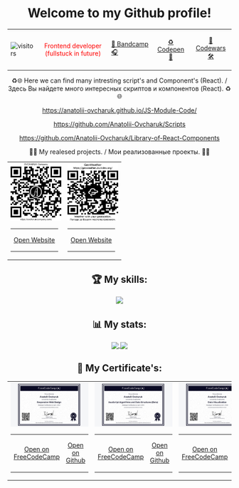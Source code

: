 <h1 align="center">Welcome to my Github profile!</h1>

<table>
  <tr>
    <td>
      <!-- Visitor Badge -->
      <img src="https://visitor-badge.laobi.icu/badge?page_id=Anatolii-Ovcharuk.main&left_color=#666666&right_color=#520000" alt="visitors"/>
    </td>
    <td>
      <!-- Position -->
      <p align="center" style="color: red;">Frontend developer (fullstuck in future)</p>
    </td>
    <td>
      <!-- Bandcamp Follow Button -->
      <a target="_blank" href="https://anatolii-ovcharuk.bandcamp.com/">🎵 Bandcamp 🎧</a>
    </td>
    <td>
      <!-- Codepen -->
      <p align="center"><a align="center" target="_blank" href="https://codepen.io/Anatolii-Ovcharuk">♻ Codepen 🧱</a></p>
    </td>      
    <td>
      <!-- Codewars -->
      <p align="center"><a align="center" target="_blank" href="https://www.codewars.com/users/Anatolii-Ovcharuk">👘 Codewars 🛠</a></p>
    </td>
  </tr>
</table>

<p align="center"> ♻🌐 Here we can find many intresting script's and Component's (React). / Здесь Вы найдете много интересных скриптов и компонентов (React). ♻🌐 </p>
<p align="center"><a align="center" target="_blank" href="https://anatolii-ovcharuk.github.io/JS-Module-Code/">https://anatolii-ovcharuk.github.io/JS-Module-Code/</a></p>
<p align="center"><a align="center" target="_blank" href="https://github.com/Anatolii-Ovcharuk/Scripts">https://github.com/Anatolii-Ovcharuk/Scripts</a></p>
<p align="center"><a align="center" target="_blank" href="https://github.com/Anatolii-Ovcharuk/Library-of-React-Components">https://github.com/Anatolii-Ovcharuk/Library-of-React-Components</a></p>


<p align="center"> 💎🎈 My realesed projects. / Мои реализованные проекты. 💎🎈 </p>
<table>
    <tr>
        <td>
        <a href="https://raw.githubusercontent.com/Anatolii-Ovcharuk/Anatolii-Ovcharuk/main/QR%20Code/Realesed%20projects/QR%20Code%20-%20OVCHARUK%20Company.png" target="_blank">
            <img src="./QR Code/Realesed projects/QR Code - OVCHARUK Company.png" alt="ovcharukcompany.com" width="114px" height="130px" />
        </a>
            <table>
                <tr>
                    <td><a href="https://ovcharukcompany.com/" target="_blank"><p align="center">Open Website</p></a></td>
<!--                     <td><a href="https://raw.githubusercontent.com/Anatolii-Ovcharuk/Anatolii-Ovcharuk/main/QR%20Code/Realesed%20projects/QR%20Code%20-%20OVCHARUK%20Company.png" target="_blank"><p align="center">Open QR code</p></a></td> -->
                </tr>
            </table>
        </td>
        <td>
        <a href="https://raw.githubusercontent.com/Anatolii-Ovcharuk/Anatolii-Ovcharuk/main/QR%20Code/Realesed%20projects/QR%20Code%20-%20GeoWeather.png" target="_blank">
            <img src="./QR Code/Realesed projects/QR Code - GeoWeather.png" alt="ovcharukcompany.com" width="114px" height="130px" />
        </a>
            <table>
                <tr>
                    <td><a href="https://geoweather.duckdns.org/" target="_blank"><p align="center">Open Website</p></a></td>
<!--                     <td><a href="https://raw.githubusercontent.com/Anatolii-Ovcharuk/Anatolii-Ovcharuk/main/QR%20Code/Realesed%20projects/QR%20Code%20-%20GeoWeather.png" target="_blank"><p align="center">Open QR code</p></a></td> -->
                </tr>
            </table>
        </td>
    </tr>
</table>

<!-- <p align="center"> -->
  <!-- <p align="center">https://ovcharukcompany.com/</p> -->
  <!-- <a align="center" target="_blank" href="https://ovcharukcompany.com/">
    <img src="./QR Code/Realesed projects/QR Code - OVCHARUK Company.png" alt="ovcharukcompany.com" width="200" height="200"/>
  </a> -->
  <!-- <p align="center">https://geoweather.duckdns.org/</p> -->
  <!-- <a align="center" target="_blank" href="https://geoweather.duckdns.org/">
    <img src="./QR Code/Realesed projects/QR Code - GeoWeather.png" alt="geoweather.duckdns.org" width="200" height="200"/>
  </a> -->
  <!-- <p align="center">https://t.me/ai_grut_bot</p> -->
<!--   <a align="center" target="_blank" href="https://t.me/ai_grut_bot">
    <img src="./QR Code/Realesed projects/QR Code  - AI Grut.jpg" alt="AI Grut Bot" width="200" height="200"/>
  </a> -->
<!-- </p> -->

<h2 align="center">🏆 My skills:</h2>
<p align="center">
  <a href="https://skillicons.dev" target="_blank">
    <img src="https://skillicons.dev/icons?i=windows,powershell,vscode,codepen,bash,github,cloudflare,git,html,css,sass,js,ts,d3,npm,babel,webpack,react,redux" />
  </a>
</p>



<h2 align="center">📊 My stats:</h2>
<p align="center">
  <a href="https://github-readme-stats.vercel.app/api?username=Anatolii-Ovcharuk&show_icons=true&theme=dark&show=reviews,discussions_started,discussions_answered,prs_merged,prs_merged_percentage" target="_blank">
    <img align="center" src="https://github-readme-stats.vercel.app/api?username=Anatolii-Ovcharuk&show_icons=true&card_width=400px&theme=dark&show=reviews,discussions_started,discussions_answered,prs_merged,prs_merged_percentage" />
  </a>
  <a href="https://github-readme-stats.vercel.app/api/top-langs/?username=Anatolii-Ovcharuk&size_weight=0.5&count_weight=0.5&show_icons=true&theme=dark" target="_blank">
    <img align="center" src="https://github-readme-stats.vercel.app/api/top-langs/?username=Anatolii-Ovcharuk&size_weight=0.5&count_weight=0.5&show_icons=true&theme=dark&card_width=400px&langs_count=10&layout=pie" />
  </a>
</p>

<h2 align="center">📑 My Certificate's:</h2>

<table>
    <tr>
        <td>
        <a href="https://www.freecodecamp.org/certification/Anatolii_Ovcharuk/responsive-web-design" target="_blank">
            <img src="./Certificates/Certificate - Responsive Web Design (ENG).jpg" alt="Certificate - Responsive Web Design" width="100%" />
        </a>
            <table>
                <tr>
                    <td><a href="https://www.freecodecamp.org/certification/Anatolii_Ovcharuk/responsive-web-design" target="_blank"><p align="center">Open on FreeCodeCamp</p></a></td>
                    <td><a href="https://raw.githubusercontent.com/Anatolii-Ovcharuk/Anatolii-Ovcharuk/main/Certificates/Certificate%20-%20Responsive%20Web%20Design%20(ENG).jpg" target="_blank"><p align="center">Open on Github</p></a></td>
                </tr>
            </table>
        </td>
        <td>
        <a href="https://www.freecodecamp.org/certification/Anatolii_Ovcharuk/javascript-algorithms-and-data-structures-v8" target="_blank">
          <img src="./Certificates/Certificate - Java Script Algorithms and Data Structures (Beta, ENG).jpg" alt="Certificate - Java Script Algorithms and Data Structures" width="100%" />
        </a>
            <table>
                <tr>
                    <td><a href="https://www.freecodecamp.org/certification/Anatolii_Ovcharuk/javascript-algorithms-and-data-structures-v8" target="_blank"><p align="center">Open on FreeCodeCamp</p></a></td>
                    <td><a href="https://raw.githubusercontent.com/Anatolii-Ovcharuk/Anatolii-Ovcharuk/main/Certificates/Certificate%20-%20Java%20Script%20Algorithms%20and%20Data%20Structures%20(Beta%2C%20ENG).jpg" target="_blank"><p align="center">Open on Github</p></a></td>
                </tr>
            </table>
        </td>
        <td>
          <a href="https://www.freecodecamp.org/certification/Anatolii_Ovcharuk/data-visualization" target="_blank">
            <img src="./Certificates/Certificate - Data Visualization (ENG).jpg" alt="Certificate - Data Visualization" width="100%" />
          </a>
            <table>
                <tr>
                    <td><a href="https://www.freecodecamp.org/certification/Anatolii_Ovcharuk/data-visualization" target="_blank"><p align="center">Open on FreeCodeCamp</p></a></td>
                    <td><a href="https://raw.githubusercontent.com/Anatolii-Ovcharuk/Anatolii-Ovcharuk/main/Certificates/Certificate%20-%20Data%20Visualization%20(ENG).jpg" target="_blank"><p align="center">Open on Github</p></a></td>
                </tr>
            </table>
        </td>
        <td>
          <a href="https://www.freecodecamp.org/certification/Anatolii_Ovcharuk/javascript-algorithms-and-data-structures" target="_blank">
        <img src="./Certificates/Certificate - Legacy JavaScript Algorithms and Data Structures (ENG).jpg" alt="Certificate - Legacy JavaScript Algorithms and Data Structures" width="100%" />
          </a>
            <table>
                <tr>
                    <td><a href="https://www.freecodecamp.org/certification/Anatolii_Ovcharuk/javascript-algorithms-and-data-structures" target="_blank"><p align="center">Open on FreeCodeCamp</p></a></td>
                    <td><a href="https://raw.githubusercontent.com/Anatolii-Ovcharuk/Anatolii-Ovcharuk/main/Certificates/Certificate%20-%20Legacy%20JavaScript%20Algorithms%20and%20Data%20Structures%20(ENG).jpg" target="_blank"><p align="center">Open on Github</p></a></td>
                </tr>
            </table>
        </td>
        <td>
          <a href="https://www.freecodecamp.org/certification/Anatolii_Ovcharuk/front-end-development-libraries" target="_blank">
            <img src="./Certificates/Certificate - Front End Development Libraries (ENG).jpg" alt="Certificate - Front End Development Libraries" width="100%" />
          </a>
            <table>
                <tr>
                    <td><a href="https://www.freecodecamp.org/certification/Anatolii_Ovcharuk/front-end-development-libraries" target="_blank"><p align="center">Open on FreeCodeCamp</p></a></td>
                    <td><a href="https://raw.githubusercontent.com/Anatolii-Ovcharuk/Anatolii-Ovcharuk/main/Certificates/Certificate%20-%20Front%20End%20Development%20Libraries%20(ENG).jpg" target="_blank"><p align="center">Open on Github</p></a></td>
                </tr>
            </table>
        </td>
        <td>
            <a href="https://www.freecodecamp.org/certification/Anatolii_Ovcharuk/legacy-front-end" target="_blank">
                <img src="./Certificates/Certificate - Legacy Front End (ENG).jpg" alt="Certificate - Legacy Front End" width="100%" />
            </a>
            <table>
                <tr>
                    <td><a href="https://www.freecodecamp.org/certification/Anatolii_Ovcharuk/legacy-front-end" target="_blank"><p align="center">Open on FreeCodeCamp</p></a></td>
                    <td><a href="https://raw.githubusercontent.com/Anatolii-Ovcharuk/Anatolii-Ovcharuk/main/Certificates/Certificate%20-%20Legacy%20Front%20End%20(ENG).jpg" target="_blank"><p align="center">Open on Github</p></a></td>
                </tr>
            </table>
        </td>       
    </tr>
</table>


<!-- <p align="center"> ♻🧱 My code in platform "Codepen". / Мой код на платформе "Codepen". ♻🧱 </p>
<p align="center"><a align="center" target="_blank" href="https://codepen.io/Anatolii-Ovcharuk">https://codepen.io/Anatolii-Ovcharuk</a></p> -->

<!-- <p align="center"> 👘🛠 My profile "Codewars" for training. / Мой профиль "Codewars" для тренировки. 👘🛠 </p>
<p align="center"><a align="center" target="_blank" href="https://www.codewars.com/users/Anatolii-Ovcharuk">https://www.codewars.com/users/Anatolii-Ovcharuk</a></p>  -->

<!--
<p align="center" > 🎵🎙🎧 My created music here. / Моя созданная музыка здесь. 🎵🎙🎧 </p>
<p align="center" ><a align="center" target="_blank" href="https://anatolii-ovcharuk.bandcamp.com/music">https://anatolii-ovcharuk.bandcamp.com/music</a></p>
-->

<!---
- 👋 Hi, I’m @Anatolii-Ovcharuk
- 👀 I’m interested in ...
- 🌱 I’m currently learning ...
- 💞️ I’m looking to collaborate on ...
- 📫 How to reach me ...
- 😄 Pronouns: ...
- ⚡ Fun fact: ...

Anatolii-Ovcharuk/Anatolii-Ovcharuk is a ✨ special ✨ repository because its `README.md` (this file) appears on your GitHub profile.
You can click the Preview link to take a look at your changes.

[![Anurag's GitHub stats](https://github-readme-stats.vercel.app/api?username=Anatolii-Ovcharuk&show_icons=true&theme=dark)](https://github.com/anuraghazra/github-readme-stats)
--->
